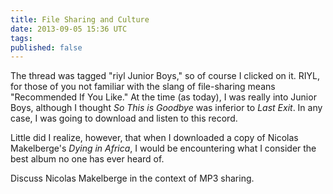 ```yaml
---
title: File Sharing and Culture
date: 2013-09-05 15:36 UTC
tags:
published: false
---
```


The thread was tagged "riyl Junior Boys," so of course I clicked on it. RIYL, for those of you not familiar with the slang of file-sharing means "Recommended If You Like." At the time (as today), I was really into Junior Boys, although I thought _So This is Goodbye_ was inferior to _Last Exit_. In any case, I was going to download and listen to this record.

Little did I realize, however, that when I downloaded a copy of Nicolas Makelberge's _Dying in Africa_, I would be encountering what I consider the best album no one has ever heard of.

Discuss Nicolas Makelberge in the context of MP3 sharing.